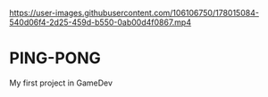

https://user-images.githubusercontent.com/106106750/178015084-540d06f4-2d25-459d-b550-0ab00d4f0867.mp4

# PING-PONG
My first project in GameDev
